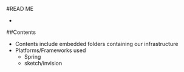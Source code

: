 #READ ME

-

##Contents
- Contents include embedded folders containing our infrastructure 
- Platforms/Frameworks used
	- Spring
	- sketch/invision